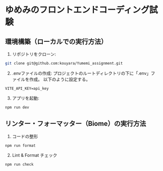 # ゆめみのフロントエンドコーディング試験

## 環境構築（ローカルでの実行方法）
1. リポジトリをクローン:
  ```bash
  git clone git@github.com:kouyara/Yumemi_assignment.git
  ```
2. .envファイルの作成:
  プロジェクトのルートディレクトリの下に「.env」ファイルを作成。
  以下のように設定する。
  ```
  VITE_API_KEY=api_key
  ```
3. アプリを起動:
  ```bash
  npm run dev
  ```

## リンター・フォーマッター（Biome）の実行方法
1. コードの整形
  ```bash
  npm run format
  ```
2. Lint & Format チェック
  ```bash
  npm run check
  ```